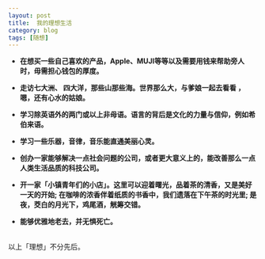 ```yaml
---
layout: post  
title:  我的理想生活  
category: blog  
tags: [随想]  
---  
```

>
* **在想买一些自己喜欢的产品，Apple、MUJI等等以及需要用钱来帮助旁人时，毋需担心钱包的厚度。**
>
* **走访七大洲、 四大洋，那些山那些海。世界那么大，与爹娘一起去看看 ，嗯，还有心水的姑娘。**
>
* **学习除英语外的两门或以上非母语。语言的背后是文化的力量与信仰，例如希伯来语。**
>
* **学习一些乐器，音律，音乐能直通美丽心灵。**
>
* **创办一家能够解决一点社会问题的公司，或者更大意义上的，能改善那么一点人类生活品质的科技公司。**
>
* **开一家「小镇青年们的小店」。这里可以迎着曙光，品着茶的清香，又是美好一天的开始; 在咖啡的浓香伴着纸质的书香中，我们遗落在下午茶的时光里; 是夜，茭白的月光下，鸡尾酒，觥筹交错。**
>
* **能够优雅地老去，并无惧死亡。**  

&emsp;&emsp;  
以上「理想」不分先后。  

